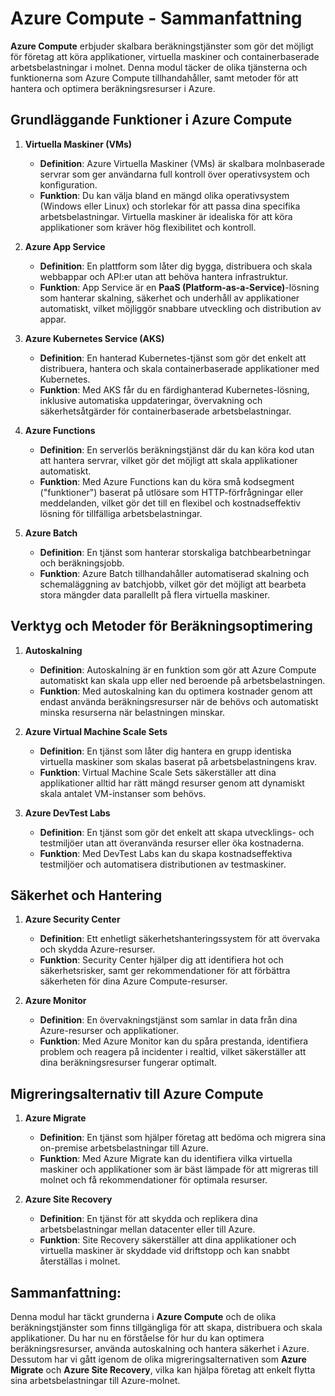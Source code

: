 # Azure Compute - Sammanfattning

**Azure Compute** erbjuder skalbara beräkningstjänster som gör det möjligt för företag att köra applikationer, virtuella maskiner och containerbaserade arbetsbelastningar i molnet. Denna modul täcker de olika tjänsterna och funktionerna som Azure Compute tillhandahåller, samt metoder för att hantera och optimera beräkningsresurser i Azure.

## Grundläggande Funktioner i Azure Compute

1. **Virtuella Maskiner (VMs)**
   - **Definition**: Azure Virtuella Maskiner (VMs) är skalbara molnbaserade servrar som ger användarna full kontroll över operativsystem och konfiguration.
   - **Funktion**: Du kan välja bland en mängd olika operativsystem (Windows eller Linux) och storlekar för att passa dina specifika arbetsbelastningar. Virtuella maskiner är idealiska för att köra applikationer som kräver hög flexibilitet och kontroll.

2. **Azure App Service**
   - **Definition**: En plattform som låter dig bygga, distribuera och skala webbappar och API:er utan att behöva hantera infrastruktur.
   - **Funktion**: App Service är en **PaaS (Platform-as-a-Service)**-lösning som hanterar skalning, säkerhet och underhåll av applikationer automatiskt, vilket möjliggör snabbare utveckling och distribution av appar.

3. **Azure Kubernetes Service (AKS)**
   - **Definition**: En hanterad Kubernetes-tjänst som gör det enkelt att distribuera, hantera och skala containerbaserade applikationer med Kubernetes.
   - **Funktion**: Med AKS får du en färdighanterad Kubernetes-lösning, inklusive automatiska uppdateringar, övervakning och säkerhetsåtgärder för containerbaserade arbetsbelastningar.

4. **Azure Functions**
   - **Definition**: En serverlös beräkningstjänst där du kan köra kod utan att hantera servrar, vilket gör det möjligt att skala applikationer automatiskt.
   - **Funktion**: Med Azure Functions kan du köra små kodsegment ("funktioner") baserat på utlösare som HTTP-förfrågningar eller meddelanden, vilket gör det till en flexibel och kostnadseffektiv lösning för tillfälliga arbetsbelastningar.

5. **Azure Batch**
   - **Definition**: En tjänst som hanterar storskaliga batchbearbetningar och beräkningsjobb.
   - **Funktion**: Azure Batch tillhandahåller automatiserad skalning och schemaläggning av batchjobb, vilket gör det möjligt att bearbeta stora mängder data parallellt på flera virtuella maskiner.

## Verktyg och Metoder för Beräkningsoptimering

1. **Autoskalning**
   - **Definition**: Autoskalning är en funktion som gör att Azure Compute automatiskt kan skala upp eller ned beroende på arbetsbelastningen.
   - **Funktion**: Med autoskalning kan du optimera kostnader genom att endast använda beräkningsresurser när de behövs och automatiskt minska resurserna när belastningen minskar.

2. **Azure Virtual Machine Scale Sets**
   - **Definition**: En tjänst som låter dig hantera en grupp identiska virtuella maskiner som skalas baserat på arbetsbelastningens krav.
   - **Funktion**: Virtual Machine Scale Sets säkerställer att dina applikationer alltid har rätt mängd resurser genom att dynamiskt skala antalet VM-instanser som behövs.

3. **Azure DevTest Labs**
   - **Definition**: En tjänst som gör det enkelt att skapa utvecklings- och testmiljöer utan att överanvända resurser eller öka kostnaderna.
   - **Funktion**: Med DevTest Labs kan du skapa kostnadseffektiva testmiljöer och automatisera distributionen av testmaskiner.

## Säkerhet och Hantering

1. **Azure Security Center**
   - **Definition**: Ett enhetligt säkerhetshanteringssystem för att övervaka och skydda Azure-resurser.
   - **Funktion**: Security Center hjälper dig att identifiera hot och säkerhetsrisker, samt ger rekommendationer för att förbättra säkerheten för dina Azure Compute-resurser.

2. **Azure Monitor**
   - **Definition**: En övervakningstjänst som samlar in data från dina Azure-resurser och applikationer.
   - **Funktion**: Med Azure Monitor kan du spåra prestanda, identifiera problem och reagera på incidenter i realtid, vilket säkerställer att dina beräkningsresurser fungerar optimalt.

## Migreringsalternativ till Azure Compute

1. **Azure Migrate**
   - **Definition**: En tjänst som hjälper företag att bedöma och migrera sina on-premise arbetsbelastningar till Azure.
   - **Funktion**: Med Azure Migrate kan du identifiera vilka virtuella maskiner och applikationer som är bäst lämpade för att migreras till molnet och få rekommendationer för optimala resurser.

2. **Azure Site Recovery**
   - **Definition**: En tjänst för att skydda och replikera dina arbetsbelastningar mellan datacenter eller till Azure.
   - **Funktion**: Site Recovery säkerställer att dina applikationer och virtuella maskiner är skyddade vid driftstopp och kan snabbt återställas i molnet.

## Sammanfattning:
Denna modul har täckt grunderna i **Azure Compute** och de olika beräkningstjänster som finns tillgängliga för att skapa, distribuera och skala applikationer. Du har nu en förståelse för hur du kan optimera beräkningsresurser, använda autoskalning och hantera säkerhet i Azure. Dessutom har vi gått igenom de olika migreringsalternativen som **Azure Migrate** och **Azure Site Recovery**, vilka kan hjälpa företag att enkelt flytta sina arbetsbelastningar till Azure-molnet.
